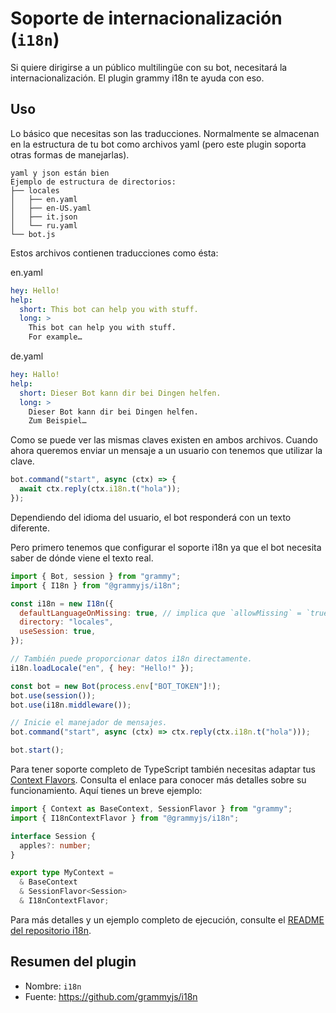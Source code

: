 # Soporte de internacionalización (`i18n`)

Si quiere dirigirse a un público multilingüe con su bot, necesitará la internacionalización.
El plugin grammy i18n te ayuda con eso.

## Uso

Lo básico que necesitas son las traducciones.
Normalmente se almacenan en la estructura de tu bot como archivos yaml (pero este plugin soporta otras formas de manejarlas).

```plaintext
yaml y json están bien
Ejemplo de estructura de directorios:
├── locales
│   ├── en.yaml
│   ├── en-US.yaml
│   ├── it.json
│   └── ru.yaml
└── bot.js
```

Estos archivos contienen traducciones como ésta:

en.yaml

```yaml
hey: Hello!
help:
  short: This bot can help you with stuff.
  long: >
    This bot can help you with stuff.
    For example…
```

de.yaml

```yaml
hey: Hallo!
help:
  short: Dieser Bot kann dir bei Dingen helfen.
  long: >
    Dieser Bot kann dir bei Dingen helfen.
    Zum Beispiel…
```

Como se puede ver las mismas claves existen en ambos archivos.
Cuando ahora queremos enviar un mensaje a un usuario con tenemos que utilizar la clave.

```ts
bot.command("start", async (ctx) => {
  await ctx.reply(ctx.i18n.t("hola"));
});
```

Dependiendo del idioma del usuario, el bot responderá con un texto diferente.

Pero primero tenemos que configurar el soporte i18n ya que el bot necesita saber de dónde viene el texto real.

```js
import { Bot, session } from "grammy";
import { I18n } from "@grammyjs/i18n";

const i18n = new I18n({
  defaultLanguageOnMissing: true, // implica que `allowMissing` = `true`
  directory: "locales",
  useSession: true,
});

// También puede proporcionar datos i18n directamente.
i18n.loadLocale("en", { hey: "Hello!" });

const bot = new Bot(process.env["BOT_TOKEN"]!);
bot.use(session());
bot.use(i18n.middleware());

// Inicie el manejador de mensajes.
bot.command("start", async (ctx) => ctx.reply(ctx.i18n.t("hola")));

bot.start();
```

Para tener soporte completo de TypeScript también necesitas adaptar tus [Context Flavors](../guide/context.html#context-flavors).
Consulta el enlace para conocer más detalles sobre su funcionamiento.
Aquí tienes un breve ejemplo:

```ts
import { Context as BaseContext, SessionFlavor } from "grammy";
import { I18nContextFlavor } from "@grammyjs/i18n";

interface Session {
  apples?: number;
}

export type MyContext =
  & BaseContext
  & SessionFlavor<Session>
  & I18nContextFlavor;
```

Para más detalles y un ejemplo completo de ejecución, consulte el [README del repositorio i18n](https://github.com/grammyjs/i18n#readme).

## Resumen del plugin

- Nombre: `i18n`
- Fuente: <https://github.com/grammyjs/i18n>
